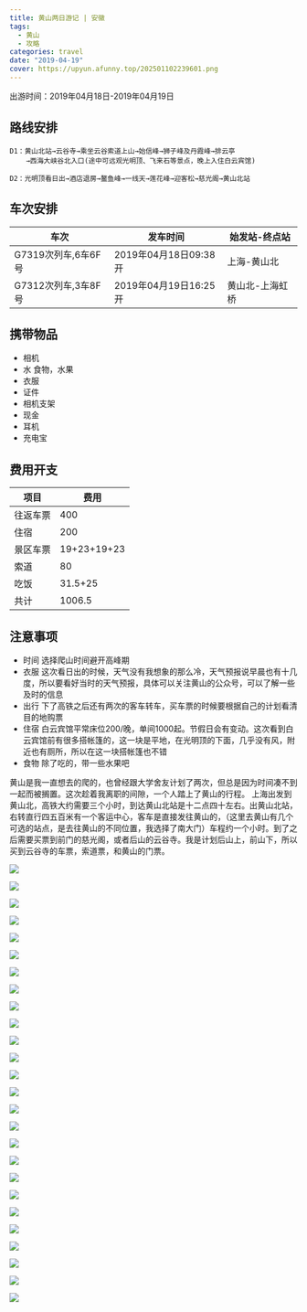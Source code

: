 ```yaml
---
title: 黄山两日游记 | 安徽
tags:
  - 黄山
  - 攻略
categories: travel
date: "2019-04-19"
cover: https://upyun.afunny.top/202501102239601.png
---
```

出游时间：2019年04月18日-2019年04月19日
## 路线安排
```
D1：黄山北站→云谷寺→乘坐云谷索道上山→始信峰→狮子峰及丹霞峰→排云亭
    →西海大峡谷北入口(途中可远观光明顶、飞来石等景点，晚上入住白云宾馆)

D2：光明顶看日出→酒店退房→鳌鱼峰→一线天→莲花峰→迎客松→慈光阁→黄山北站
```
## 车次安排
车次 | 发车时间 | 始发站-终点站|
----------- | ----------- | -----------|
G7319次列车,6车6F号| 2019年04月18日09:38开| 上海-黄山北|
G7312次列车,3车8F号| 2019年04月19日16:25开| 黄山北-上海虹桥|

## 携带物品
- 相机
- 水 食物，水果
- 衣服
- 证件
- 相机支架
- 现金
- 耳机
- 充电宝

## 费用开支
项目 | 费用 
----------- | -----------
往返车票| 400
住宿| 200
景区车票| 19+23+19+23
索道| 80
吃饭| 31.5+25
共计| 1006.5

## 注意事项

+ 时间 选择爬山时间避开高峰期
+ 衣服 这次看日出的时候，天气没有我想象的那么冷，天气预报说早晨也有十几度，所以要看好当时的天气预报，具体可以关注黄山的公众号，可以了解一些及时的信息
+ 出行 下了高铁之后还有两次的客车转车，买车票的时候要根据自己的计划看清目的地购票
+ 住宿 白云宾馆平常床位200/晚，单间1000起。节假日会有变动。这次看到白云宾馆前有很多搭帐篷的，这一块是平地，在光明顶的下面，几乎没有风，附近也有厕所，所以在这一块搭帐篷也不错
+ 食物 除了吃的，带一些水果吧

黄山是我一直想去的爬的，也曾经跟大学舍友计划了两次，但总是因为时间凑不到一起而被搁置。这次趁着我离职的间隙，一个人踏上了黄山的行程。
上海出发到黄山北，高铁大约需要三个小时，到达黄山北站是十二点四十左右。出黄山北站，右转直行四五百米有一个客运中心，客车是直接发往黄山的，（这里去黄山有几个可选的站点，是去往黄山的不同位置，我选择了南大门）车程约一个小时。到了之后需要买票到前门的慈光阁，或者后山的云谷寺。我是计划后山上，前山下，所以买到云谷寺的车票，索道票，和黄山的门票。

![](https://upyun.afunny.top/202501102326844.png)

![](https://upyun.afunny.top/202501102327726.png)

![](https://upyun.afunny.top/202501102327795.png)

![](https://upyun.afunny.top/202501102327746.png)

![](https://upyun.afunny.top/202501102327106.png)

![](https://upyun.afunny.top/202501102328886.png)

![](https://upyun.afunny.top/202501102328055.png)

![](https://upyun.afunny.top/202501102328951.png)

![](https://upyun.afunny.top/202501102328585.png)

![](https://upyun.afunny.top/202501102329206.png)

![](https://upyun.afunny.top/202501102329508.png)

![](https://upyun.afunny.top/202501102329457.png)

![](https://upyun.afunny.top/202501102329344.png)

![](https://upyun.afunny.top/202501102329204.png)

![](https://upyun.afunny.top/202501102329157.png)

![](https://upyun.afunny.top/202501102330717.png)

![](https://upyun.afunny.top/202501102330267.png)

![](https://upyun.afunny.top/202501102330100.png)

![](https://upyun.afunny.top/202501102330894.png)

![](https://upyun.afunny.top/202501102330770.png)

![](https://upyun.afunny.top/202501102331669.png)

![](https://upyun.afunny.top/202501102331583.png)

![](https://upyun.afunny.top/202501102331484.png)

![](https://upyun.afunny.top/202501102331649.png)

![](https://upyun.afunny.top/202501102331330.png)

![](https://upyun.afunny.top/202501102331571.png)
